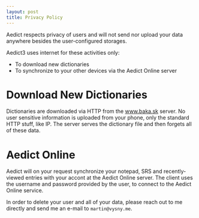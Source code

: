 ```yaml
---
layout: post
title: Privacy Policy
---
```


Aedict respects privacy of users and will not send nor upload your data anywhere besides the user-configured storages.

Aedict3 uses internet for these activities only:

- To download new dictionaries
- To synchronize to your other devices via the Aedict Online server

# Download New Dictionaries

Dictionaries are downloaded via HTTP from the www.baka.sk server. No user sensitive information is uploaded from your phone, only the standard HTTP stuff, like IP. The server serves the dictionary file and then forgets all of these data.

# Aedict Online

Aedict will on your request synchronize your notepad, SRS and recently-viewed entries with your accont at the Aedict Online server. The client uses the username and password provided by the user, to connect to the Aedict Online service.

In order to delete your user and all of your data, please reach out to me directly and send me an e-mail to `martin@vysny.me`.

